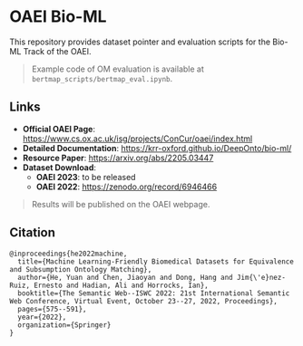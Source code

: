 # OAEI Bio-ML

This repository provides dataset pointer and evaluation scripts for the Bio-ML Track of the OAEI. 

> Example code of OM evaluation is available at `bertmap_scripts/bertmap_eval.ipynb`. 

## Links

- **Official OAEI Page**: <https://www.cs.ox.ac.uk/isg/projects/ConCur/oaei/index.html> 
- **Detailed Documentation**: <https://krr-oxford.github.io/DeepOnto/bio-ml/> 
- **Resource Paper**: <https://arxiv.org/abs/2205.03447>
- **Dataset Download**:
    - **OAEI 2023**: to be released
    - **OAEI 2022**: <https://zenodo.org/record/6946466>

> Results will be published on the OAEI webpage.


## Citation

```
@inproceedings{he2022machine,
  title={Machine Learning-Friendly Biomedical Datasets for Equivalence and Subsumption Ontology Matching},
  author={He, Yuan and Chen, Jiaoyan and Dong, Hang and Jim{\'e}nez-Ruiz, Ernesto and Hadian, Ali and Horrocks, Ian},
  booktitle={The Semantic Web--ISWC 2022: 21st International Semantic Web Conference, Virtual Event, October 23--27, 2022, Proceedings},
  pages={575--591},
  year={2022},
  organization={Springer}
}
```
